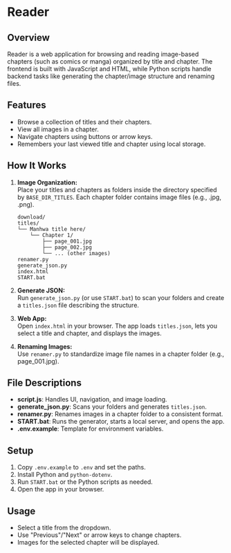 # Reader

## Overview

Reader is a web application for browsing and reading image-based chapters (such as comics or manga) organized by title and chapter. The frontend is built with JavaScript and HTML, while Python scripts handle backend tasks like generating the chapter/image structure and renaming files.

## Features

- Browse a collection of titles and their chapters.
- View all images in a chapter.
- Navigate chapters using buttons or arrow keys.
- Remembers your last viewed title and chapter using local storage.

## How It Works

1. **Image Organization:**  
   Place your titles and chapters as folders inside the directory specified by `BASE_DIR_TITLES`. Each chapter folder contains image files (e.g., .jpg, .png).
    ```
    download/
    titles/
    └── Manhwa title here/
        └── Chapter 1/
            ├── page_001.jpg
            ├── page_002.jpg
            └── ... (other images)
    renamer.py
    generate_json.py
    index.html
    START.bat
    ```

2. **Generate JSON:**  
   Run `generate_json.py` (or use `START.bat`) to scan your folders and create a `titles.json` file describing the structure.

3. **Web App:**  
   Open `index.html` in your browser. The app loads `titles.json`, lets you select a title and chapter, and displays the images.

4. **Renaming Images:**  
   Use `renamer.py` to standardize image file names in a chapter folder (e.g., page_001.jpg).

## File Descriptions

- **script.js**: Handles UI, navigation, and image loading.
- **generate_json.py**: Scans your folders and generates `titles.json`.
- **renamer.py**: Renames images in a chapter folder to a consistent format.
- **START.bat**: Runs the generator, starts a local server, and opens the app.
- **.env.example**: Template for environment variables.

## Setup

1. Copy `.env.example` to `.env` and set the paths.
2. Install Python and `python-dotenv`.
3. Run `START.bat` or the Python scripts as needed.
4. Open the app in your browser.

## Usage

- Select a title from the dropdown.
- Use "Previous"/"Next" or arrow keys to change chapters.
- Images for the selected chapter will be displayed.
